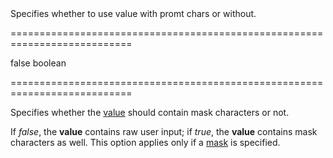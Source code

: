 <!--**
/*-------------------------------------------
    Auto-generated file. Do not modify.
-------------------------------------------

**-->
<!--d-->Specifies whether to use value with promt chars or without.<!--/d-->
===========================================================================
<!--default-->false<!--/default-->
<!--type-->boolean<!--/type-->
===========================================================================

<!--shortDescription-->
Specifies whether the [value]({basewidgetpath}/Configuration/#value) should contain mask characters or not.
<!--/shortDescription-->

<!--fullDescription-->
If *false*, the **value** contains raw user input; if *true*, the **value** contains mask characters as well. This option applies only if a [mask]({basewidgetpath}/Configuration/#mask) is specified.
<!--/fullDescription-->